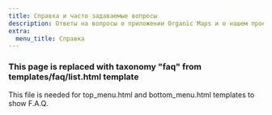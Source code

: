 ```yaml
---
title: Справка и часто задаваемые вопросы
description: Ответы на вопросы о приложении Organic Maps и о нашем проекте
extra:
  menu_title: Справка
---
```


### This page is replaced with taxonomy "faq" from templates/faq/list.html template

This file is needed for top_menu.html and bottom_menu.html templates to show F.A.Q.
